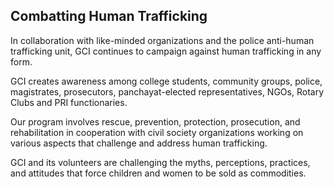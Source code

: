 <h2 class="in-page">Combatting Human Trafficking</h2>

In collaboration with like-minded organizations and the police anti-human trafficking unit, GCI continues to campaign against human trafficking in any form.

GCI creates awareness among college students, community groups, police, magistrates, prosecutors, panchayat-elected representatives, NGOs, Rotary Clubs and PRI functionaries. 

<!--more-->

Our program involves rescue, prevention, protection, prosecution, and rehabilitation in cooperation with civil society organizations working on various aspects that challenge and address human trafficking.  

GCI and its volunteers are challenging the myths, perceptions, practices, and attitudes that force children and women to be sold as commodities. 

